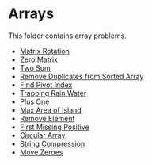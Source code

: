 # Arrays

This folder contains array problems.

* [Matrix Rotation](/Arrays/MatrixRotation/)  
* [Zero Matrix](/Arrays/ZeroMatrix/)  
* [Two Sum](/Arrays/TwoSum/)  
* [Remove Duplicates from Sorted Array](/Arrays/Duplicates/)  
* [Find Pivot Index](Pivot)  
* [Trapping Rain Water](Rain)  
* [Plus One](PlusOne)  
* [Max Area of Island](Area)  
* [Remove Element](RemoveElement)
* [First Missing Positive](MissingInteger)
* [Circular Array](Circular)  
* [String Compression](StringCompression)  
* [Move Zeroes](MoveZeroes)  

[//]: # (These are reference links used in the body of this note and get stripped out when the markdown processor does its job. There is no need to format nicely because it shouldn't be seen. Thanks SO - http://stackoverflow.com/questions/4823468/store-comments-in-markdown-syntax)
